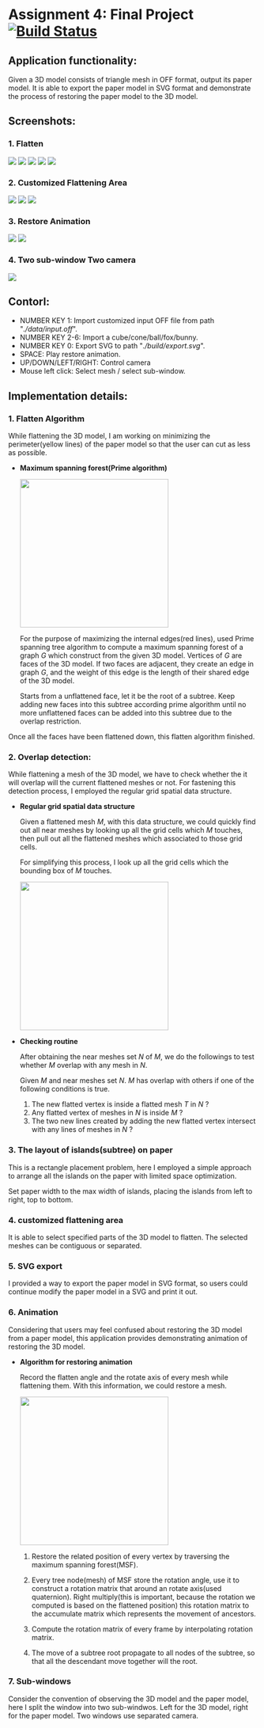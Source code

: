 # Assignment 4: Final Project[![Build Status](https://travis-ci.com/NYUGraphics/final-project-iamnwi.svg?token=mK1JygKbSRwpqpg5DuvP&branch=master)](https://travis-ci.com/NYUGraphics/assignment1-iamnwi)

## Application functionality:
Given a 3D model consists of triangle mesh in OFF format, output its paper model. It is able to export the paper model in SVG format and demonstrate the process of restoring the paper model to the 3D model.

## Screenshots:

### 1. Flatten
<img src="pic/cube.png"/>
<img src="pic/cone.png"/>
<img src="pic/ball.png"/>
<img src="pic/fox.png"/>
<img src="pic/bunny.png"/>

### 2. Customized Flattening Area
<img src="pic/selected_cube.png"/>
<img src="pic/selected_cone.png"/>
<img src="pic/selected_ball.png"/>

### 3. Restore Animation
<img src="pic/gif/animation.gif"/>
<img src="pic/gif/selected_animation.gif"/>

### 4. Two sub-window Two camera
<img src="pic/two-camera.png"/>

## Contorl:
- NUMBER KEY 1: Import customized input OFF file from path "*./data/input.off*".
- NUMBER KEY 2-6: Import a cube/cone/ball/fox/bunny.
- NUMBER KEY 0: Export SVG to path "*./build/export.svg*".
- SPACE: Play restore animation.
- UP/DOWN/LEFT/RIGHT: Control camera
- Mouse left click: Select mesh / select sub-window.

## Implementation details:

### 1. Flatten Algorithm
While flattening the 3D model, I am working on minimizing the perimeter(yellow lines) of the paper model so that the user can cut as less as possible.

- **Maximum spanning forest(Prime algorithm)**

    <img src="pic/cone_msf.png" style="width:300px"/>

    For the purpose of maximizing the internal edges(red lines), used Prime spanning tree algorithm to compute a maximum spanning forest of a graph *G* which construct from the given 3D model. Vertices of *G* are faces of the 3D model. If two faces are adjacent, they create an edge in graph *G*, and the weight of this edge is the length of their shared edge of the 3D model.

    Starts from a unflattened face, let it be the root of a subtree. Keep adding new faces into this subtree according prime algorithm until no more unflattened faces can be added into this subtree due to the overlap restriction.

Once all the faces have been flattened down, this flatten algorithm finished.

### 2. Overlap detection:
While flattening a mesh of the 3D model, we have to check whether the it will overlap will the current flattened meshes or not. For fastening this detection process, I employed the regular grid spatial data structure.

- **Regular grid spatial data structure**

    Given a flattened mesh *M*, with this data structure, we could quickly find out all near meshes by looking up all the grid cells which *M* touches, then pull out all the flattened meshes which associated to those grid cells.

    For simplifying this process, I look up all the grid cells which the bounding box of *M* touches.

    <img src="pic/grid.png" style="width:300px"/>

- **Checking routine**

    After obtaining the near meshes set *N* of *M*, we do the followings to test whether *M* overlap with any mesh in *N*.
    
    Given *M* and near meshes set *N*. *M* has overlap with others if one of the following conditions is true.
    1. The new flatted vertex is inside a flatted mesh *T* in *N* ?
    2. Any flatted vertex of meshes in *N* is inside *M* ?
    3. The two new lines created by adding the new flatted vertex intersect with any lines of meshes in *N* ?

### 3. The layout of islands(subtree) on paper
This is a rectangle placement problem, here I employed a simple approach to arrange all the islands on the paper with limited space optimization.

Set paper width to the max width of islands, placing the islands from left to right, top to bottom.

### 4. customized flattening area
It is able to select specified parts of the 3D model to flatten. The selected meshes can be contiguous or separated.

### 5. SVG export
I provided a way to export the paper model in SVG format, so users could continue modify the paper model in a SVG and print it out.

### 6. Animation
Considering that users may feel confused about restoring the 3D model from a paper model, this application provides demonstrating animation of restoring the 3D model.

- **Algorithm for restoring animation**
    
    Record the flatten angle and the rotate axis of every mesh while flattening them. With this information, we could restore a mesh.

    <img src="pic/dihedral-angle.png" style="width:300px"/>

    1. Restore the related position of every vertex by traversing the maximum spanning forest(MSF).

    2. Every tree node(mesh) of MSF store the rotation angle, use it to construct a rotation matrix that around an rotate axis(used quaternion). Right multiply(this is important, because the rotation we computed is based on the flattened position) this rotation matrix to the accumulate matrix which represents the movement of ancestors.

    3. Compute the rotation matrix of every frame by interpolating rotation matrix.

    4. The move of a subtree root propagate to all nodes of the subtree, so that all the descendant move together will the root.

### 7. Sub-windows
Consider the convention of observing the 3D model and the paper model, here I split the window into two sub-windwos. Left for the 3D model, right for the paper model. Two windows use separated camera.
